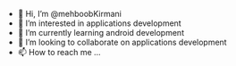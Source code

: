 - 👋 Hi, I’m @mehboobKirmani
- 👀 I’m interested in applications development
- 🌱 I’m currently learning android development
- 💞️ I’m looking to collaborate on applications development
- 📫 How to reach me ...

<!---
mehboobKirmani/mehboobKirmani is a ✨ special ✨ repository because its `README.md` (this file) appears on your GitHub profile.
You can click the Preview link to take a look at your changes.
--->
